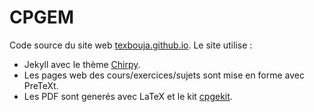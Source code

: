 # CPGEM
Code source du site web [texbouja.github.io](https://texbouja.github.io/cpgem).
Le site utilise :
- Jekyll avec le thème [Chirpy](https://github.com/cotes2020/jekyll-theme-chirpy).
- Les pages web des cours/exercices/sujets sont mise en forme avec PreTeXt.
- Les PDF sont generés avec LaTeX et le kit [cpgekit](https://github.com/texbouja/cpgekit).
